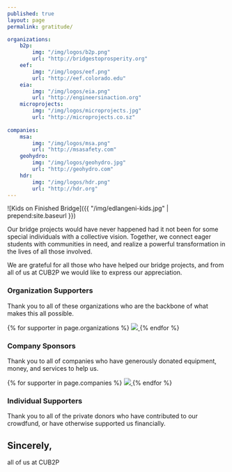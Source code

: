 ```yaml
---
published: true
layout: page
permalink: gratitude/

organizations:
    b2p:
        img: "/img/logos/b2p.png"
        url: "http://bridgestoprosperity.org"
    eef:
        img: "/img/logos/eef.png"
        url: "http://eef.colorado.edu"
    eia:
        img: "/img/logos/eia.png"
        url: "http://engineersinaction.org"
    microprojects:
        img: "/img/logos/microprojects.jpg"
        url: "http://microprojects.co.sz"
        
companies:
    msa:
        img: "/img/logos/msa.png"
        url: "http://msasafety.com"
    geohydro:
        img: "/img/logos/geohydro.jpg"
        url: "http://geohydro.com"
    hdr:
        img: "/img/logos/hdr.png"
        url: "http://hdr.org"
---
```


![Kids on Finished Bridge]({{ "/img/edlangeni-kids.jpg" | prepend:site.baseurl }})

Our bridge projects would have never happened had it not been for some special individuals with a collective vision. Together, we connect eager students with communities in need, and realize a powerful transformation in the lives of all those involved. 

We are grateful for all those who have helped our bridge projects, and from all of us at CUB2P we would like to express our appreciation.

### Organization Supporters
Thank you to all of these organizations who are the backbone of what makes this all possible.

<div class="supporters">
{% for supporter in page.organizations %}
   <a href="{{supporter[1].url}}">
       <img src="{{site.baseurl}}{{supporter[1].img}}">
   </a>
{% endfor %}
</div>

### Company Sponsors
Thank you to all of companies who have generously donated equipment, money, and services to help us.

<div class="supporters">
{% for supporter in page.companies %}
   <a href="{{supporter[1].url}}">
       <img src="{{site.baseurl}}{{supporter[1].img}}">
   </a>
{% endfor %}
</div>

### Individual Supporters
Thank you to all of the private donors who have contributed to our crowdfund, or have otherwise supported us financially.

## Sincerely,

<span class="indented">
all of us at CUB2P
</span>
